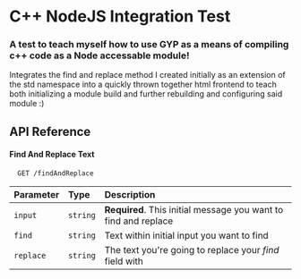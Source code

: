 # C++ NodeJS Integration Test
### A test to teach myself how to use GYP as a means of compiling c++ code as a Node accessable module!
Integrates the find and replace method I created initially as an extension of the std namespace into a quickly thrown together html frontend to teach both initializing a module build and further rebuilding and configuring said module :)


## API Reference

#### Find And Replace Text

```http
  GET /findAndReplace
```

| Parameter | Type     | Description                |
| :-------- | :------- | :------------------------- |
| `input` | `string` | **Required**. This initial message you want to find and replace |
| `find`      | `string` | Text within initial input you want to find |
| `replace`      | `string` | The text you're going to replace your *find* field with|
